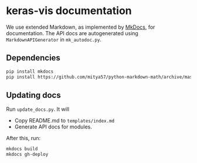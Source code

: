 # keras-vis documentation

We use extended Markdown, as implemented by [MkDocs](http://mkdocs.org), for documentation.
The API docs are autogenerated using `MarkdownAPIGenerator` in `mk_autodoc.py`.

## Dependencies
```bash
pip install mkdocs
pip install https://github.com/mitya57/python-markdown-math/archive/master.zip
```

## Updating docs
Run `update_docs.py`. It will
* Copy README.md to `templates/index.md`
* Generate API docs for modules.

After this, run:
```bash
mkdocs build
mkdocs gh-deploy
```
